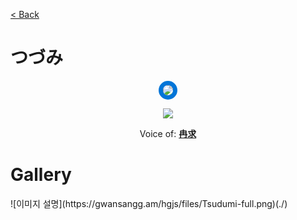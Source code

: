 [< Back](./?page=artist)

# つづみ

<p style="text-align:center;"><img src="https://gwansangg.am/hgjs/files/tsudumi.png" style="max-width: 200px; border-radius: 50%; border: 7px solid #0275d8;"></p>
<p style="text-align:center;"><img src="https://gwansangg.am/hgjs/files/Tsudumi-full.png"></p>

<p style="text-align: center;">Voice of: <b><a href="./?page=artist/ranqiu">冉求</a></b></p>

# Gallery

<div class="gallery-container">
  ![이미지 설명](https://gwansangg.am/hgjs/files/Tsudumi-full.png)(./)
  
</div>
